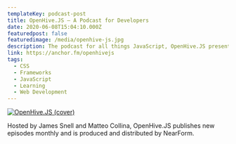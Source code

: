 ```yaml
---
templateKey: podcast-post
title: OpenHive.JS — A Podcast for Developers
date: 2020-06-08T15:04:10.000Z
featuredpost: false
featuredimage: /media/openhive-js.jpg
description: The podcast for all things JavaScript, OpenHive.JS presents conversations with key contributors and open source leaders around new developments, challenges and perspectives in JS technology.
link: https://anchor.fm/openhivejs
tags:
  - CSS
  - Frameworks
  - JavaScript
  - Learning
  - Web Development
---
```


[![OpenHive.JS (cover)](/media/openhive-js.jpg)](https://anchor.fm/openhivejs "Go to OpenHive.JS's Podcast website")

Hosted by James Snell and Matteo Collina, OpenHive.JS publishes new episodes monthly and is produced and distributed by NearForm.
